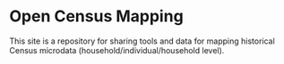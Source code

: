 # Open Census Mapping

This site is a repository for sharing tools and data for mapping historical Census microdata (household/individual/household level).
